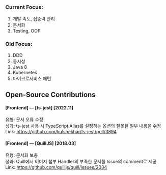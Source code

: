 ### Current Focus:
1. 개발 속도, 집중력 관리
2. 문서화
3. Testing, OOP

### Old Focus:
1. DDD
2. 동시성
3. Java 8
4. Kubernetes
5. 마이크로서비스 패턴

## Open-Source Contributions

#### [Frontend] — [ts-jest]	[2022.11]

유형: 문서 오류 수정
<br />
성과: ts-jest 사용 시 TypeScript Alias를 설정하는 옵션의 잘못된 일부 내용을 수정
<br />
Link: https://github.com/kulshekhar/ts-jest/pull/3894 

#### [Frontend] — [QuillJS]	[2018.03]

유형: 문서화 보충
<br />
성과: Quill에서 이미지 첨부 Handler의 부족한 문서를 Issue의 comment로 제공
<br />
Link: https://github.com/quilljs/quill/issues/2034 
